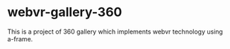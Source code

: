 # webvr-gallery-360
This is a project of 360 gallery which implements webvr technology using a-frame.
